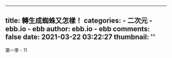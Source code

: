 
---
title: 轉生成蜘蛛又怎樣！
categories: 
    - 二次元
    - ebb.io - ebb
author: ebb.io - ebb
comments: false
date: 2021-03-22 03:22:27
thumbnail: ''
---

<div>   
第一季 - 11  
</div>
            